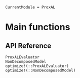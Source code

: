 ```@meta
CurrentModule = ProxAL
```

# Main functions

## API Reference
```@docs
ProxALEvaluator
NonDecomposedModel
optimize!(::ProxALEvaluator)
optimize!(::NonDecomposedModel)
```
